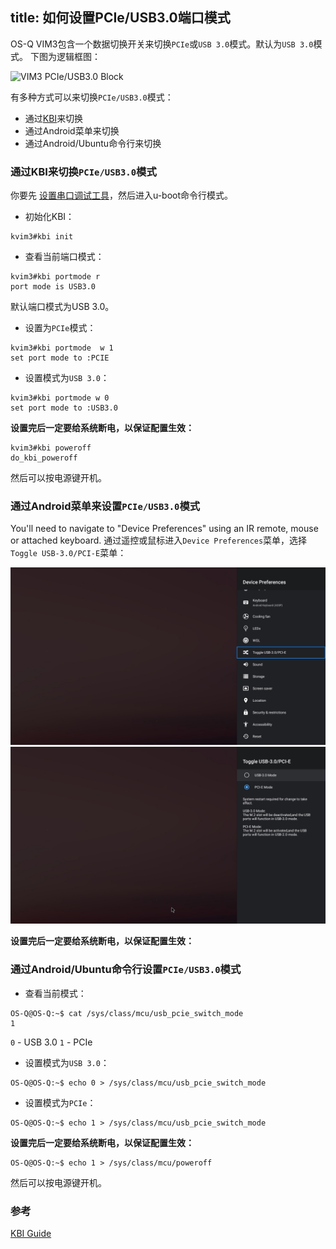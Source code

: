 title: 如何设置PCIe/USB3.0端口模式
---

OS-Q VIM3包含一个数据切换开关来切换`PCIe`或`USB 3.0`模式。默认为`USB 3.0`模式。
下图为逻辑框图：

![VIM3 PCIe/USB3.0 Block](/images/vim3/vim3_pcie_usb3_block.png)

有多种方式可以来切换`PCIe/USB3.0`模式：
* 通过[KBI](/zh-cn//vim3/KbiGuidance.html)来切换
* 通过Android菜单来切换
* 通过Android/Ubuntu命令行来切换

### 通过KBI来切换`PCIe/USB3.0`模式
你要先 [设置串口调试工具](/zh-cn/vim3/SetupSerialTool.html)，然后进入u-boot命令行模式。

* 初始化KBI：

```
kvim3#kbi init
```

* 查看当前端口模式：

```
kvim3#kbi portmode r
port mode is USB3.0
```
默认端口模式为USB 3.0。

* 设置为`PCIe`模式：

```
kvim3#kbi portmode  w 1
set port mode to :PCIE
```

* 设置模式为`USB 3.0`：

```
kvim3#kbi portmode w 0
set port mode to :USB3.0
```

**设置完后一定要给系统断电，以保证配置生效：**

```
kvim3#kbi poweroff 
do_kbi_poweroff
```
然后可以按电源键开机。

### 通过Android菜单来设置`PCIe/USB3.0`模式
You'll need to navigate to "Device Preferences" using an IR remote, mouse or attached keyboard.
通过遥控或鼠标进入`Device Preferences`菜单，选择`Toggle USB-3.0/PCI-E`菜单：

![Android Device Preferences](https://github.com/tsangyoujun/khadas_docs/blob/master/settings_toggle.jpg?raw=true)
![Mode Switch UI](https://github.com/tsangyoujun/khadas_docs/blob/master/mode_switch.jpg?raw=true)

**设置完后一定要给系统断电，以保证配置生效：**

### 通过Android/Ubuntu命令行设置`PCIe/USB3.0`模式

* 查看当前模式：

```
OS-Q@OS-Q:~$ cat /sys/class/mcu/usb_pcie_switch_mode
1
```

`0` - USB 3.0
`1` - PCIe

* 设置模式为`USB 3.0`：

```
OS-Q@OS-Q:~$ echo 0 > /sys/class/mcu/usb_pcie_switch_mode
```

* 设置模式为`PCIe`：

```
OS-Q@OS-Q:~$ echo 1 > /sys/class/mcu/usb_pcie_switch_mode
```

**设置完后一定要给系统断电，以保证配置生效：**

```
OS-Q@OS-Q:~$ echo 1 > /sys/class/mcu/poweroff 
```

然后可以按电源键开机。


### 参考
[KBI Guide](/zh-cn/vim3/KbiGuidance.html)
